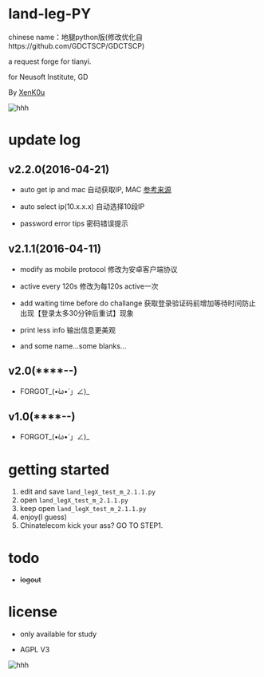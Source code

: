 # land-leg-PY

chinese name：地腿python版(修改优化自https://github.com/GDCTSCP/GDCTSCP)

a  request forge for tianyi.

for Neusoft Institute, GD

By [XenK0u](http://henbukexue.science)

![hhh](http://imgsrc.baidu.com/forum/w%3D580%3B/sign=8bb1c1917cf40ad115e4c7eb671713df/6a600c338744ebf89b869296def9d72a6159a7a0.jpg)

# update log

## v2.2.0(2016-04-21)

- auto get ip and mac 自动获取IP, MAC [参考来源](https://github.com/YianAndCode/f-surfing)

- auto select ip(10.x.x.x) 自动选择10段IP

- password error tips 密码错误提示

## v2.1.1(2016-04-11)

- modify as mobile protocol 修改为安卓客户端协议

- active every 120s 修改为每120s active一次

- add waiting time before do challange 获取登录验证码前增加等待时间防止出现【登录太多30分钟后重试】现象

- print less info 输出信息更美观

- and some name...some blanks...

## v2.0(****-**-**)

- FORGOT_(•̀ω•́ 」∠)_

## v1.0(****-**-**)

- FORGOT_(•̀ω•́ 」∠)_

# getting started
1. edit and save ```land_legX_test_m_2.1.1.py```
2. open ```land_legX_test_m_2.1.1.py```
3. keep open ```land_legX_test_m_2.1.1.py```
4. enjoy(I guess)
5. Chinatelecom kick your ass? GO TO STEP1.

# todo

- ~~logout~~

# license

- only available for study

- AGPL V3

![hhh](http://i2.piimg.com/f32a59cffa954644.jpg)
